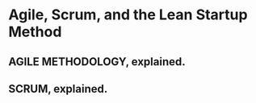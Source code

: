 # Agile, Scrum, and the Lean Startup Method

## AGILE METHODOLOGY, explained. 



## SCRUM, explained. 



